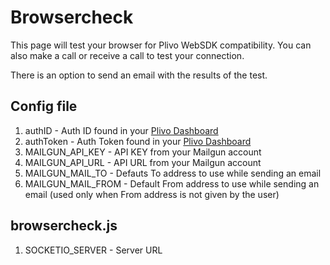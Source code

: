 # Browsercheck

This page will test your browser for Plivo WebSDK compatibility. You can also make a call or receive a call to test your connection.

There is an option to send an email with the results of the test.

## Config file
1. authID - Auth ID found in your [Plivo Dashboard](https://manage.plivo.com/dashboard/)
2. authToken - Auth Token found in your [Plivo Dashboard](https://manage.plivo.com/dashboard/)
3. MAILGUN_API_KEY - API KEY from your Mailgun account
4. MAILGUN_API_URL - API URL from your Mailgun account
5. MAILGUN_MAIL_TO - Defauts To address to use while sending an email
6. MAILGUN_MAIL_FROM - Default From address to use while sending an email (used only when From address is not given by the user)

## browsercheck.js
1. SOCKETIO_SERVER - Server URL